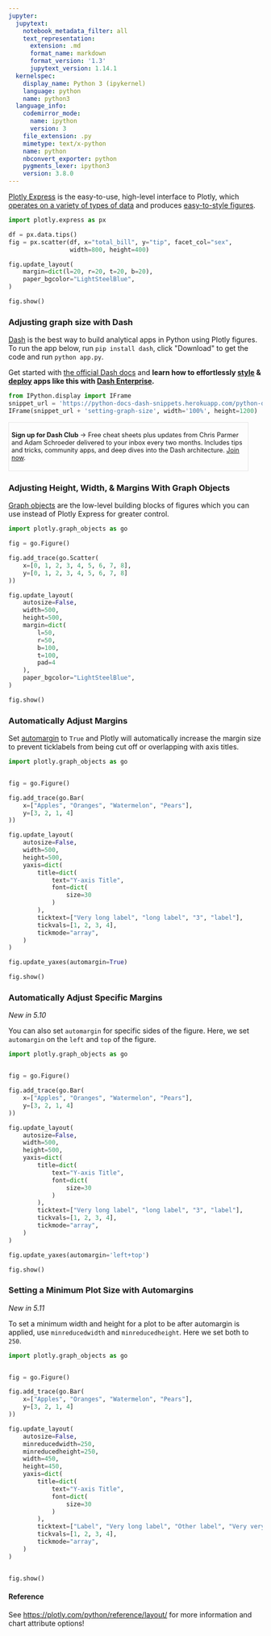 ```yaml
---
jupyter:
  jupytext:
    notebook_metadata_filter: all
    text_representation:
      extension: .md
      format_name: markdown
      format_version: '1.3'
      jupytext_version: 1.14.1
  kernelspec:
    display_name: Python 3 (ipykernel)
    language: python
    name: python3
  language_info:
    codemirror_mode:
      name: ipython
      version: 3
    file_extension: .py
    mimetype: text/x-python
    name: python
    nbconvert_exporter: python
    pygments_lexer: ipython3
    version: 3.8.0
---
```


[Plotly Express](/python/plotly-express/) is the easy-to-use, high-level interface to Plotly, which [operates on a variety of types of data](/python/px-arguments/) and produces [easy-to-style figures](/python/styling-plotly-express/).

```python
import plotly.express as px

df = px.data.tips()
fig = px.scatter(df, x="total_bill", y="tip", facet_col="sex",
                 width=800, height=400)

fig.update_layout(
    margin=dict(l=20, r=20, t=20, b=20),
    paper_bgcolor="LightSteelBlue",
)

fig.show()
```

### Adjusting graph size with Dash

[Dash](https://plotly.com/dash/) is the best way to build analytical apps in Python using Plotly figures. To run the app below, run `pip install dash`, click "Download" to get the code and run `python app.py`.

Get started  with [the official Dash docs](https://dash.plotly.com/installation) and **learn how to effortlessly [style](https://plotly.com/dash/design-kit/) & [deploy](https://plotly.com/dash/app-manager/) apps like this with <a class="plotly-red" href="https://plotly.com/dash/">Dash Enterprise</a>.**

```python hide_code=true
from IPython.display import IFrame
snippet_url = 'https://python-docs-dash-snippets.herokuapp.com/python-docs-dash-snippets/'
IFrame(snippet_url + 'setting-graph-size', width='100%', height=1200)
```

<div style="font-size: 0.9em;"><div style="width: calc(100% - 30px); box-shadow: none; border: thin solid rgb(229, 229, 229);"><div style="padding: 5px;"><div><p><strong>Sign up for Dash Club</strong> → Free cheat sheets plus updates from Chris Parmer and Adam Schroeder delivered to your inbox every two months. Includes tips and tricks, community apps, and deep dives into the Dash architecture.
<u><a href="https://go.plotly.com/dash-club?utm_source=Dash+Club+2022&utm_medium=graphing_libraries&utm_content=inline">Join now</a></u>.</p></div></div></div></div>


### Adjusting Height, Width, & Margins With Graph Objects

[Graph objects](/python/graph-objects/) are the low-level building blocks of figures which you can use instead of Plotly Express for greater control.

```python
import plotly.graph_objects as go

fig = go.Figure()

fig.add_trace(go.Scatter(
    x=[0, 1, 2, 3, 4, 5, 6, 7, 8],
    y=[0, 1, 2, 3, 4, 5, 6, 7, 8]
))

fig.update_layout(
    autosize=False,
    width=500,
    height=500,
    margin=dict(
        l=50,
        r=50,
        b=100,
        t=100,
        pad=4
    ),
    paper_bgcolor="LightSteelBlue",
)

fig.show()
```

### Automatically Adjust Margins

Set [automargin](https://plotly.com/python/reference/layout/xaxis/#layout-xaxis-automargin) to `True` and Plotly will automatically increase the margin size to prevent ticklabels from being cut off or overlapping with axis titles.

```python
import plotly.graph_objects as go


fig = go.Figure()

fig.add_trace(go.Bar(
    x=["Apples", "Oranges", "Watermelon", "Pears"],
    y=[3, 2, 1, 4]
))

fig.update_layout(
    autosize=False,
    width=500,
    height=500,
    yaxis=dict(
        title=dict(
            text="Y-axis Title",
            font=dict(
                size=30
            )
        ),
        ticktext=["Very long label", "long label", "3", "label"],
        tickvals=[1, 2, 3, 4],
        tickmode="array",
    )
)

fig.update_yaxes(automargin=True)

fig.show()
```

### Automatically Adjust Specific Margins

*New in 5.10*

You can also set `automargin` for specific sides of the figure. Here, we set `automargin` on the `left` and `top` of the figure.

```python
import plotly.graph_objects as go


fig = go.Figure()

fig.add_trace(go.Bar(
    x=["Apples", "Oranges", "Watermelon", "Pears"],
    y=[3, 2, 1, 4]
))

fig.update_layout(
    autosize=False,
    width=500,
    height=500,
    yaxis=dict(
        title=dict(
            text="Y-axis Title",
            font=dict(
                size=30
            )
        ),
        ticktext=["Very long label", "long label", "3", "label"],
        tickvals=[1, 2, 3, 4],
        tickmode="array",
    )
)

fig.update_yaxes(automargin='left+top')

fig.show()
```

### Setting a Minimum Plot Size with Automargins

*New in 5.11*

To set a minimum width and height for a plot to be after automargin is applied, use `minreducedwidth` and `minreducedheight`. Here we set both to `250`.

```python
import plotly.graph_objects as go


fig = go.Figure()

fig.add_trace(go.Bar(
    x=["Apples", "Oranges", "Watermelon", "Pears"],
    y=[3, 2, 1, 4]
))

fig.update_layout(
    autosize=False,
    minreducedwidth=250,
    minreducedheight=250,
    width=450,
    height=450,
    yaxis=dict(
        title=dict(
            text="Y-axis Title",
            font=dict(
                size=30
            )
        ),
        ticktext=["Label", "Very long label", "Other label", "Very very long label"],
        tickvals=[1, 2, 3, 4],
        tickmode="array",
    )
)


fig.show()
```

#### Reference

See https://plotly.com/python/reference/layout/ for more information and chart attribute options!
